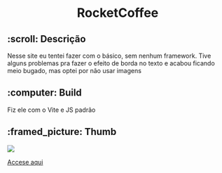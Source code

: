 <h1 align="center">RocketCoffee</h1>

<h2> :scroll: Descrição</h2>
<p>
  Nesse site eu tentei fazer com o básico, sem nenhum framework. Tive alguns problemas pra fazer o efeito de borda no texto e acabou ficando meio bugado, mas optei por  não usar imagens
</p>

<h2> :computer: Build</h2>
<p>
  Fiz ele com o Vite e JS padrão
</p>

<h2> :framed_picture: Thumb</h2>

<img src="https://efficient-sloth-d85.notion.site/image/https%3A%2F%2Fs3-us-west-2.amazonaws.com%2Fsecure.notion-static.com%2Fb3c2bd17-dd6b-4aa2-b5af-b3b4f2da8eeb%2Fpreview.png?id=2014ae93-b2c5-48ee-8daa-0d01f8ca7f68&table=block&spaceId=08f749ff-d06d-49a8-a488-9846e081b224&width=2000&userId=&cache=v2" />



<a href="https://rocketcoffee-kappa.vercel.app">Accese aqui</a>
